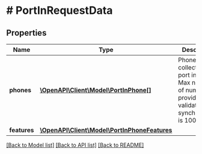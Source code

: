# # PortInRequestData

## Properties

Name | Type | Description | Notes
------------ | ------------- | ------------- | -------------
**phones** | [**\OpenAPI\Client\Model\PortInPhone[]**](PortInPhone.md) | Phones collection to port in.  &lt;br /&gt;  Max number of numbers provider can validate synchronously is 100. | [optional]
**features** | [**\OpenAPI\Client\Model\PortInPhoneFeatures**](PortInPhoneFeatures.md) |  |

[[Back to Model list]](../../README.md#models) [[Back to API list]](../../README.md#endpoints) [[Back to README]](../../README.md)
